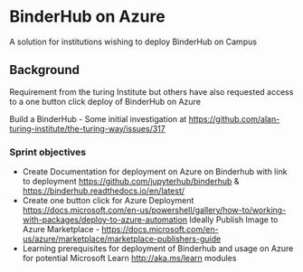 # BinderHub on Azure

A solution for institutions wishing to deploy BinderHub on Campus

## Background

Requirement from the turing Institute but others have also requested access to a one button click deploy of BinderHub on Azure

Build a BinderHub - Some initial investigation at https://github.com/alan-turing-institute/the-turing-way/issues/317


### Sprint objectives

- Create Documentation for deployment on Azure on Binderhub with link to deployment https://github.com/jupyterhub/binderhub & https://binderhub.readthedocs.io/en/latest/ 
- Create one button click for Azure Deployment 
https://docs.microsoft.com/en-us/powershell/gallery/how-to/working-with-packages/deploy-to-azure-automation 
Ideally Publish Image to Azure Marketplace - https://docs.microsoft.com/en-us/azure/marketplace/marketplace-publishers-guide 
- Learning prerequisites for deployment of Binderhub and usage on Azure for potential Microsoft Learn http://aka.ms/learn modules

